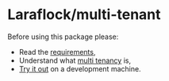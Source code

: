 # Laraflock/multi-tenant

Before using this package please:

- Read the [requirements](#),
- Understand what [multi tenancy](#) is,
- [Try it out](#) on a development machine.